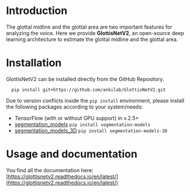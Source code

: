 # Introduction

The glottal midline and the glottal area are two important features for analyzing the voice. Here we provide **GlottisNetV2**, an open-source deep learning architecture to estimate the glottal midline and the glottal area.

# Installation 

GlottisNetV2 can be installed directly from the GitHub Repository.

```
  pip install git+https://github.com/ankilab/GlottisNetV2.git
```

Due to version conflicts inside the `pip install` environment, please install the following packages according to your system/needs:

* TensorFlow (with or without GPU support) in v.2.5+
* [segmentation_models](https://github.com/qubvel/segmentation_models) `pip install segmentation-models`
* [segmentation_models_3D](https://github.com/ZFTurbo/segmentation_models_3D) `pip install segmentation-models-3D`

# Usage and documentation
You find all the documentation here:
[https://glottisnetv2.readthedocs.io/en/latest/](https://glottisnetv2.readthedocs.io/en/latest/)

